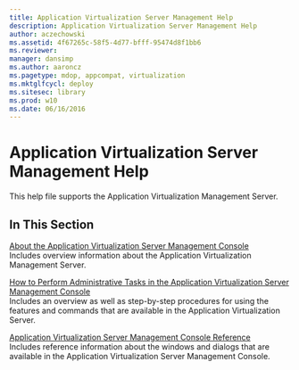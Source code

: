 ```yaml
---
title: Application Virtualization Server Management Help
description: Application Virtualization Server Management Help
author: aczechowski
ms.assetid: 4f67265c-58f5-4d77-bfff-95474d8f1bb6
ms.reviewer: 
manager: dansimp
ms.author: aaroncz
ms.pagetype: mdop, appcompat, virtualization
ms.mktglfcycl: deploy
ms.sitesec: library
ms.prod: w10
ms.date: 06/16/2016
---
```



# Application Virtualization Server Management Help


This help file supports the Application Virtualization Management Server.

## In This Section


<a href="" id="about-the-application-virtualization-server-management-console"></a>[About the Application Virtualization Server Management Console](about-the-application-virtualization-server-management-console.md)  
Includes overview information about the Application Virtualization Management Server.

<a href="" id="how-to-perform-administrative-tasks-in-the-application-virtualization-server-management-console"></a>[How to Perform Administrative Tasks in the Application Virtualization Server Management Console](how-to-perform-administrative-tasks-in-the-application-virtualization-server-management-console.md)  
Includes an overview as well as step-by-step procedures for using the features and commands that are available in the Application Virtualization Server.

<a href="" id="application-virtualization-server-management-console-reference"></a>[Application Virtualization Server Management Console Reference](application-virtualization-server-management-console-reference.md)  
Includes reference information about the windows and dialogs that are available in the Application Virtualization Server Management Console.

 

 





